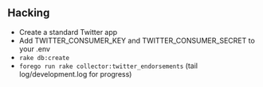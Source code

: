 ## Hacking

* Create a standard Twitter app
* Add TWITTER_CONSUMER_KEY and TWITTER_CONSUMER_SECRET to your .env
* `rake db:create`
* `forego run rake collector:twitter_endorsements` (tail log/development.log for progress)
